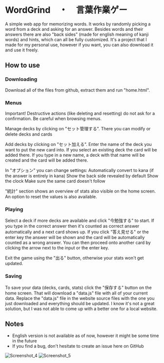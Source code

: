 # WordGrind　・　言葉作業ゲー

A simple web app for memorizing words. It works by randomly picking a word from a deck and asking for an answer. Besides words and their answers there are also "back sides" (made for english meaning of kanji words) and hints, which can all be fully customized. It's a project that I made for my personal use, however if you want, you can also download it and use it freely.


## How to use

### Downloading

Download all of the files from github, extract them and run "home.html".


### Menus

Important! Destructive actions (like deleting and resetting) do not ask for a confirmation. Be careful when browsing menus.

Manage decks by clicking on "セット管理する". There you can modify or delete decks and cards

Add decks by clicking on "セット加える". Enter the name of the deck you want to put the new card into. If you select an existing deck the card will be added there. If you type in a new name, a deck with that name will be created and the card will be added there.

In "オプション" you can change settings:
  Automatically convert to kana (if the answer is entirely in kana)
  Show the back side revealed by default
  Show the clock
  Make sure the same card doesn't follow

"統計" section shows an overview of stats also visible on the home screen. An option to reset the values is also available.


### Playing

Select a deck if more decks are available and click "今勉強する" to start.
If you type in the correct answer then it's counted as correct answer automatically and a next card shows up.
If you click "答え見せる" or the enter key the answer will be shown and the card will be automatically counted as a wrong answer.
You can then proceed onto another card by clicking the arrow next to the input or the enter key.

Exit the game using the "出る" button, otherwise your stats won't get updated.


### Saving

To save your data (decks, cards, stats) click the "保存する" button on the home screen. That will download a "data.js" file with all of your current data.
Replace the "data.js" file in the website source files with the one you just downloaded and everything should be updated.
I know it's not a great solution, but I was not able to come up with a better one for a local website.


## Notes

  - English version is not available as of now, however it might be some time in the future
  - If you find a bug, don't hesitate to create an issue here on GitHub



![Screenshot_4](https://github.com/user-attachments/assets/94901dd4-5e7e-42fd-9e4e-f4fd768660d0)
![Screenshot_5](https://github.com/user-attachments/assets/2330a8f4-bf1d-433f-98e6-2449fcf08093)
